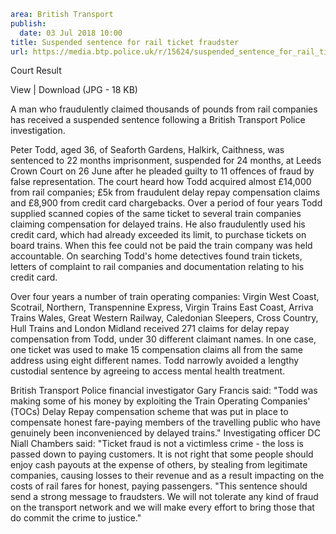 ```yaml
area: British Transport
publish:
  date: 03 Jul 2018 10:00
title: Suspended sentence for rail ticket fraudster
url: https://media.btp.police.uk/r/15624/suspended_sentence_for_rail_ticket_fraudster
```

Court Result

View | Download (JPG - 18 KB)

A man who fraudulently claimed thousands of pounds from rail companies has received a suspended sentence following a British Transport Police investigation.

Peter Todd, aged 36, of Seaforth Gardens, Halkirk, Caithness, was sentenced to 22 months imprisonment, suspended for 24 months, at Leeds Crown Court on 26 June after he pleaded guilty to 11 offences of fraud by false representation.
The court heard how Todd acquired almost £14,000 from rail companies; £5k from fraudulent delay repay compensation claims and £8,900 from credit card chargebacks.
Over a period of four years Todd supplied scanned copies of the same ticket to several train companies claiming compensation for delayed trains.
He also fraudulently used his credit card, which had already exceeded its limit, to purchase tickets on board trains. When this fee could not be paid the train company was held accountable.
On searching Todd's home detectives found train tickets, letters of complaint to rail companies and documentation relating to his credit card.

Over four years a number of train operating companies: Virgin West Coast, Scotrail, Northern, Transpennine Express, Virgin Trains East Coast, Arriva Trains Wales, Great Western Railway, Caledonian Sleepers, Cross Country, Hull Trains and London Midland received 271 claims for delay repay compensation from Todd, under 30 different claimant names.
In one case, one ticket was used to make 15 compensation claims all from the same address using eight different names.
Todd narrowly avoided a lengthy custodial sentence by agreeing to access mental health treatment.

British Transport Police financial investigator Gary Francis said: "Todd was making some of his money by exploiting the Train Operating Companies' (TOCs) Delay Repay compensation scheme that was put in place to compensate honest fare-paying members of the travelling public who have genuinely been inconvenienced by delayed trains."
Investigating officer DC Niall Chambers said: "Ticket fraud is not a victimless crime - the loss is passed down to paying customers. It is not right that some people should enjoy cash payouts at the expense of others, by stealing from legitimate companies, causing losses to their revenue and as a result impacting on the costs of rail fares for honest, paying passengers.
"This sentence should send a strong message to fraudsters. We will not tolerate any kind of fraud on the transport network and we will make every effort to bring those that do commit the crime to justice."
